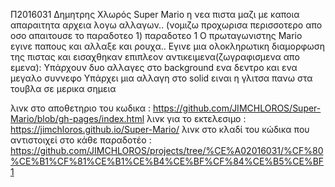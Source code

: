 Π2016031 Δημητρης Χλωρός Super Mario η νεα πιστα μαζι με καποια απαραιτητα αρχεια λογω αλλαγων..
(νομιζω προχωρισα περισσοτερο απο οσο απαιτουσε το παραδοτεο 1)
παραδοτεο 1 Ο πρωταγωνιστης Mario εγινε παπους και αλλαξε και ρουχα.. 
Εγινε μια ολοκληρωτικη διαμορφωση της πιστας και εισαχθηκαν επιπλεον αντικειμενα(ζωγραφισμενα απο εμενα):
 Υπάρχουν δυο αλλαγες στο background ενα δεντρο και ενα μεγαλο συννεφο
 Υπάρχει μια αλλαγη στο solid ειναι η γλιτσα πανω στα τουβλα σε μερικα σημεια

λινκ στο αποθετηριο του κωδικα : https://github.com/JIMCHLOROS/Super-Mario/blob/gh-pages/index.html
λινκ για το εκτελεσιμο : https://jimchloros.github.io/Super-Mario/ 
λινκ στο κλαδί του κώδικα που αντιστοιχεί στο κάθε παραδοτέο : https://github.com/JIMCHLOROS/projects/tree/%CE%A02016031/%CF%80%CE%B1%CF%81%CE%B1%CE%B4%CE%BF%CF%84%CE%B5%CE%BF1
